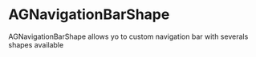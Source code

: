 # AGNavigationBarShape
AGNavigationBarShape allows yo to custom navigation bar with severals shapes available
